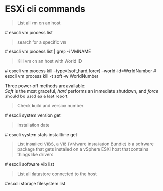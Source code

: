 ESXi cli commands
=====

>List all vm on an host

\# esxcli vm process list

> search for a specific vm 

\# esxcli vm process list \| grep -i VMNAME

>Kill vm on an host with World ID

\# esxcli vm process kill –type=[soft,hard,force] –world-id=WorldNumber
\# esxcli vm process kill -t soft -w WorldNumber

Three power-off methods are available:<br>
*Soft* is the most graceful, *hard* performs an immediate shutdown, and *force* should be used as a last resort.

>Check build and version number

\# esxcli system version get

>Installation date

\# esxcli system stats installtime get

>List installed VIBS, a VIB \(VMware Installation Bundle) is a software package that gets installed on a vSphere ESXi host that contains things like drivers

\# esxcli software vib list

>List all datastore connected to the host

\#esxcli storage filesystem list

